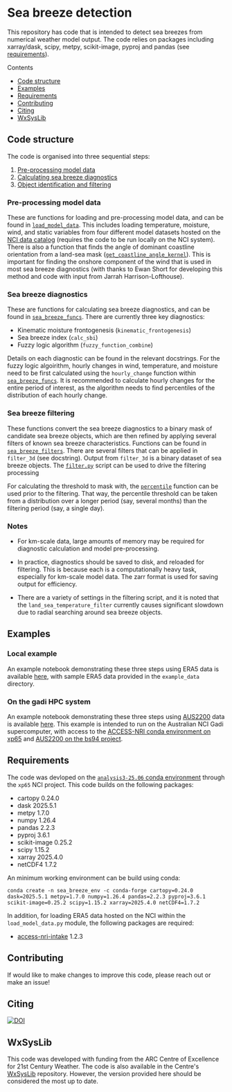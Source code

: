 # Sea breeze detection

This repository has code that is intended to detect sea breezes from numerical weather model output. The code relies on packages including xarray/dask, scipy, metpy, scikit-image, pyproj and pandas (see [requirements](#requirements)). 

Contents
* [Code structure](#code-structure)
* [Examples](#examples)
* [Requirements](#requirements)
* [Contributing](#contributing)
* [Citing](#citing)
* [WxSysLib](#wxsyslib)

## Code structure
The code is organised into three sequential steps:

1) [Pre-processing model data](#pre-processing-model-data)
2) [Calculating sea breeze diagnostics](#sea-breeze-diagnostics)
3) [Object identification and filtering](#sea-breeze-filtering)

### Pre-processing model data

These are functions for loading and pre-processing model data, and can be found in [`load_model_data`](load_model_data.py). This includes loading temperature, moisture, wind, and static variables from four different model datasets hosted on the [NCI data catalog](https://geonetwork.nci.org.au/geonetwork/srv/eng/catalog.search#/home) (requires the code to be run locally on the NCI system). There is also a function that finds the angle of dominant coastline orientation from a land-sea mask ([`get_coastline_angle_kernel`](load_model_data.py#L639)). This is important for finding the onshore component of the wind that is used in most sea breeze diagnostics (with thanks to Ewan Short for developing this method and code with input from Jarrah Harrison-Lofthouse).

### Sea breeze diagnostics

These are functions for calculating sea breeze diagnostics, and can be found in [`sea_breeze_funcs`](sea_breeze_funcs.py). There are currently three key diagnostics:

* Kinematic moisture frontogenesis (`kinematic_frontogenesis`)
* Sea breeze index (`calc_sbi`)
* Fuzzy logic algorithm (`fuzzy_function_combine`)

Details on each diagnostic can be found in the relevant docstrings. For the fuzzy logic algoirithm, hourly changes in wind, temperature, and moisture need to be first calculated using the `hourly_change` function within [`sea_breeze_funcs`](sea_breeze_funcs.py). It is recommended to calculate hourly changes for the entire period of interest, as the algorithm needs to find percentiles of the distribution of each hourly change.


### Sea breeze filtering

These functions convert the sea breeze diagnostics to a binary mask of candidate sea breeze objects, which are then refined by applying several filters of known sea breeze characteristics. Functions can be found in [`sea_breeze_filters`](sea_breeze_filters.py). There are several filters that can be applied in `filter_3d` (see docstring). Output from `filter_3d` is a binary dataset of sea breeze objects. The [`filter.py`](filter.py) script can be used to drive the filtering processing

For calculating the threshold to mask with, the [`percentile`](sea_breeze_filters.py#L72) function can be used prior to the filtering. That way, the percentile threshold can be taken from a distribution over a longer period (say, several months) than the filtering period (say, a single day).

### Notes

* For km-scale data, large amounts of memory may be required for diagnostic calculation and model pre-processing.

* In practice, diagnostics should be saved to disk, and reloaded for filtering. This is because each is a computationally heavy task, especially for km-scale model data. The zarr format is used for saving output for efficiency.

* There are a variety of settings in the filtering script, and it is noted that the `land_sea_temperature_filter` currently causes significant slowdown due to radial searching around sea breeze objects.

## Examples

### Local example

An example notebook demonstrating these three steps using ERA5 data is available [here](example_notebooks/era5_sea_breeze_identification.ipynb), with sample ERA5 data provided in the `example_data` directory.

### On the gadi HPC system

An example notebook demonstrating these three steps using [AUS2200](https://dx.doi.org/10.25914/w95d-q328) data is available [here](example_notebooks/aus2200_sea_breeze_identification.ipynb). This example is intended to run on the Australian NCI Gadi supercomputer, with access to the [ACCESS-NRI conda environment on xp65](https://docs.access-hive.org.au/getting_started/environments/) and [AUS2200 on the bs94 project](https://dx.doi.org/10.25914/w95d-q328).


## Requirements
The code was devloped on the [`analysis3-25.06` conda environment](https://docs.access-hive.org.au/getting_started/environments/) through the `xp65` NCI project. This code builds on the following packages:
* cartopy                                 0.24.0
* dask                                    2025.5.1
* metpy                                   1.7.0
* numpy                                   1.26.4
* pandas                                  2.2.3
* pyproj                                  3.6.1
* scikit-image                            0.25.2 
* scipy                                   1.15.2
* xarray                                  2025.4.0
* netCDF4                                 1.7.2 

An minimum working environment can be build using conda:
```
conda create -n sea_breeze_env -c conda-forge cartopy=0.24.0 dask=2025.5.1 metpy=1.7.0 numpy=1.26.4 pandas=2.2.3 pyproj=3.6.1 scikit-image=0.25.2 scipy=1.15.2 xarray=2025.4.0 netCDF4=1.7.2
```

In addition, for loading ERA5 data hosted on the NCI within the `load_model_data.py` module, the following packages are required:
* [access-nri-intake](https://docs.access-hive.org.au/model_evaluation/data/model_catalogs/) 1.2.3

## Contributing

If would like to make changes to improve this code, please reach out or make an issue!

## Citing
[![DOI](https://zenodo.org/badge/DOI/10.5281/zenodo.16938245.svg)](https://doi.org/10.5281/zenodo.17220916)

## WxSysLib
This code was developed with funding from the ARC Centre of Excellence for 21st Century Weather. The code is also available in the Centre's [WxSysLib](https://github.com/21centuryweather/WxSysLib/tree/main/utils/diagnostics/sea_breeze) repository. However, the version provided here should be considered the most up to date.

